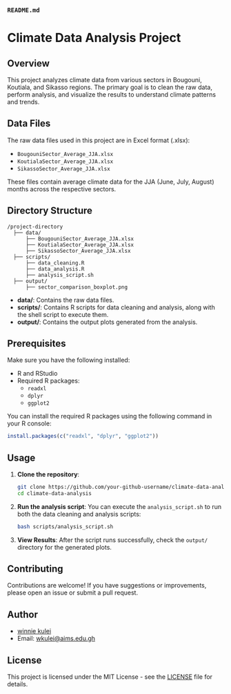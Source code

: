 ### `README.md`

# Climate Data Analysis Project

## Overview
This project analyzes climate data from various sectors in Bougouni, Koutiala, and Sikasso regions. The primary goal is to clean the raw data, perform analysis, and visualize the results to understand climate patterns and trends.

## Data Files
The raw data files used in this project are in Excel format (.xlsx):
- `BougouniSector_Average_JJA.xlsx`
- `KoutialaSector_Average_JJA.xlsx`
- `SikassoSector_Average_JJA.xlsx`

These files contain average climate data for the JJA (June, July, August) months across the respective sectors.

## Directory Structure
```
/project-directory
  ├── data/
      ├── BougouniSector_Average_JJA.xlsx
      ├── KoutialaSector_Average_JJA.xlsx
      ├── SikassoSector_Average_JJA.xlsx
  ├── scripts/
      ├── data_cleaning.R
      ├── data_analysis.R
      ├── analysis_script.sh
  ├── output/
      ├── sector_comparison_boxplot.png
```

- **data/**: Contains the raw data files.
- **scripts/**: Contains R scripts for data cleaning and analysis, along with the shell script to execute them.
- **output/**: Contains the output plots generated from the analysis.

## Prerequisites
Make sure you have the following installed:
- R and RStudio
- Required R packages:
  - `readxl`
  - `dplyr`
  - `ggplot2`

You can install the required R packages using the following command in your R console:
```r
install.packages(c("readxl", "dplyr", "ggplot2"))
```

## Usage
1. **Clone the repository**:
   ```bash
   git clone https://github.com/your-github-username/climate-data-analysis.git
   cd climate-data-analysis
   ```

2. **Run the analysis script**:
   You can execute the `analysis_script.sh` to run both the data cleaning and analysis scripts:
   ```bash
   bash scripts/analysis_script.sh
   ```

3. **View Results**:
   After the script runs successfully, check the `output/` directory for the generated plots.

## Contributing
Contributions are welcome! If you have suggestions or improvements, please open an issue or submit a pull request.

## Author
- [winnie kulei](https://github.com/winniekulei)
- Email: wkulei@aims.edu.gh

## License
This project is licensed under the MIT License - see the [LICENSE](LICENSE) file for details.
```